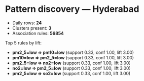 # Pattern discovery — Hyderabad

- Daily rows: **24**
- Clusters present: **3**
- Association rules: **56854**

Top 5 rules by lift:

- **pm2_5=low ⇒ pm10=low** (support 0.33, conf 1.00, lift 3.00)
- **pm10=low ⇒ pm2_5=low** (support 0.33, conf 1.00, lift 3.00)
- **pm2_5=low ⇒ no2=low** (support 0.33, conf 1.00, lift 3.00)
- **no2=low ⇒ pm2_5=low** (support 0.33, conf 1.00, lift 3.00)
- **pm2_5=low ⇒ so2=low** (support 0.33, conf 1.00, lift 3.00)
